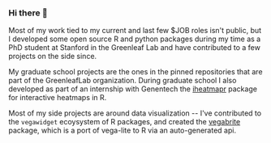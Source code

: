 ### Hi there 👋

Most of my work tied to my current and last few $JOB roles isn't public, but I developed some open source R and python packages during my time as a PhD student at Stanford in the Greenleaf Lab and have contributed to a few projects on the side since.

My graduate school projects are the ones in the pinned repositories that are part of the GreenleafLab organization. During graduate school I also developed as part of an internship with Genentech the [iheatmapr](https://github.com/ropensci/iheatmapr) package for interactive heatmaps in R.  

Most of my side projects are around data visualization -- I've contributed to the `vegawidget` ecoysystem of R packages, and created the [vegabrite](https://github.com/vegawidget/vegabrite) package, which is a port of vega-lite to R via an auto-generated api.  

